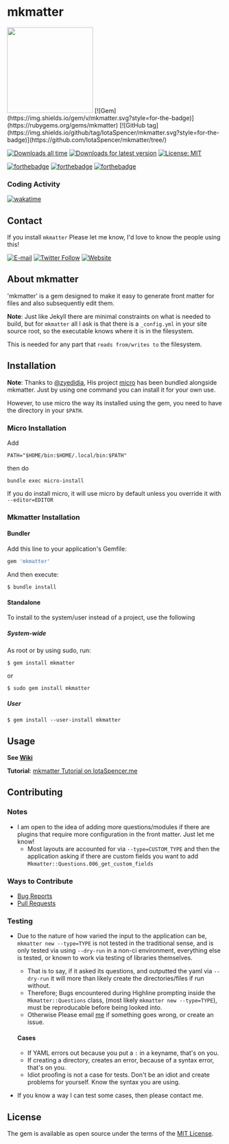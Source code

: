 # mkmatter

<img src="https://uploads.iotaspencer.me/mkmatter_logo_3_face_2.png" width="200px" height="200px">
[![Gem](https://img.shields.io/gem/v/mkmatter.svg?style=for-the-badge)](https://rubygems.org/gems/mkmatter)
[![GitHub tag](https://img.shields.io/github/tag/IotaSpencer/mkmatter.svg?style=for-the-badge)](https://github.com/IotaSpencer/mkmatter/tree/)

[![Downloads all time](https://img.shields.io/gem/dt/mkmatter.svg?style=for-the-badge)](https://rubygems.org/gems/mkmatter)
[![Downloads for latest version](https://img.shields.io/gem/dtv/mkmatter.svg?style=for-the-badge)](https://rubygems.org/gems/mkmatter)
[![License: MIT](https://img.shields.io/badge/License-MIT-yellow.svg?style=for-the-badge)](https://opensource.org/licenses/MIT)

[![forthebadge](https://forthebadge.com/images/badges/uses-badges.svg)](https://forthebadge.com)
[![forthebadge](https://forthebadge.com/images/badges/built-with-love.svg)](https://forthebadge.com)
[![forthebadge](https://forthebadge.com/images/badges/uses-git.svg)](https://forthebadge.com)

### Coding Activity

[![wakatime](https://wakatime.com/badge/user/5ce38313-6fca-4c1e-b156-14447557e40f/project/339be810-d008-4a2a-8436-fe8675241c36.svg)](https://wakatime.com/badge/user/5ce38313-6fca-4c1e-b156-14447557e40f/project/339be810-d008-4a2a-8436-fe8675241c36)


## Contact

If you install `mkmatter` Please let me know, I'd love to know the people using this!

[![E-mail](https://img.shields.io/badge/Email-Me-green.svg?style=for-the-badge)](mailto:me@iotaspencer.me)
[![Twitter Follow](https://img.shields.io/twitter/follow/KenISpencer.svg?label=Follow%20Me%20on%20Twitter&style=for-the-badge)](https://twitter.com/KenISpencer)
[![Website](https://img.shields.io/website-up-down-green-red/https/iotaspencer.me.svg?label=My%20Site%20-%20IotaSpencer%2Eme&style=for-the-badge)](https://iotaspencer.me)


## About mkmatter

'mkmatter' is a gem designed to make it easy to generate front matter for files and also subsequently edit them.

**Note**: Just like Jekyll there are minimal constraints on what is needed to build, but for `mkmatter` all I ask is that there is a `_config.yml` in your site source root, so the executable knows where it is in the filesystem.

This is needed for any part that `reads from/writes to` the filesystem.

## Installation

**Note**: Thanks to [@zyedidia](https://github.com/zyedidia), His project [micro](https://github.com/zyedidia/micro) has been bundled alongside mkmatter. Just by using one command you can install it for your own use.

However, to use micro the way its installed using the gem, you need to have the directory in your `$PATH`.

### Micro Installation

Add 
```shell
PATH="$HOME/bin:$HOME/.local/bin:$PATH"
```
then do

```
bundle exec micro-install
```

If you do install micro, it will use micro by default unless you override it with `--editor=EDITOR`


### Mkmatter Installation

#### Bundler

Add this line to your application's Gemfile:

```ruby
gem 'mkmatter'
```

And then execute:
```
$ bundle install
```

#### Standalone

To install to the system/user instead of a project, use the following

##### System-wide
As root or by using sudo, run:

```
$ gem install mkmatter
```

or

```
$ sudo gem install mkmatter
```

##### User

```
$ gem install --user-install mkmatter
```


## Usage

**See [Wiki](https://github.com/IotaSpencer/mkmatter/wiki)**

**Tutorial**: [mkmatter Tutorial on IotaSpencer.me](https://iotaspencer.me/2025-XX-XX-mkmatter-tutorial)

## Contributing

### Notes

  * I am open to the idea of adding more questions/modules if there are plugins that require more configuration in the front matter. Just let me know!
    * Most layouts are accounted for via `--type=CUSTOM_TYPE` and then the application asking if there are custom fields you want to add `Mkmatter::Questions.006_get_custom_fields`

### Ways to Contribute

* [Bug Reports](https://github.com/IotaSpencer/mkmatter/issues)
* [Pull Requests](https://github.com/IotaSpencer/mkmatter/pulls)

### Testing

* Due to the nature of how varied the input to the application can be, `mkmatter new --type=TYPE` is not tested in the traditional sense, and is only tested via using `--dry-run` in a non-ci environment, everything else is tested, or known to work via testing of libraries themselves.
  * That is to say, if it asked its questions, and outputted the yaml via `--dry-run` it will more than likely create the directories/files if run without.
  * Therefore; Bugs encountered during Highline prompting inside the `Mkmatter::Questions` class, (most likely `mkmatter new --type=TYPE`), must be reproducable before being looked into.
  * Otherwise Please email [me](mailto:me@iotaspencer.me) if something goes wrong, or create an issue.

  #### Cases
  * If YAML errors out because you put a `:` in a keyname, that's on you.
  * If creating a directory, creates an error, because of a syntax error, that's on you. 
  * Idiot proofing is not a case for tests. Don't be an idiot and create problems for yourself. Know the syntax you are using.
  
* If you know a way I can test some cases, then please contact me.


## License

The gem is available as open source under the terms of the [MIT License](https://opensource.org/licenses/MIT).
